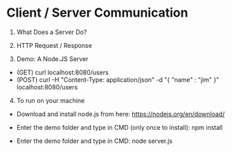 # Client / Server Communication

1. What Does a Server Do?

2. HTTP Request / Response

3. Demo: A Node.JS Server
  - (GET) curl localhost:8080/users
  - (POST) curl -H "Content-Type: application/json" -d "{ \"name\" : \"jim\" }" localhost:8080/users


4. To run on your machine
  - Download and install node.js from here:
    https://nodejs.org/en/download/

  - Enter the demo folder and type in CMD (only once to install):
    npm install

  - Enter the demo folder and type in CMD:
    node server.js
  
